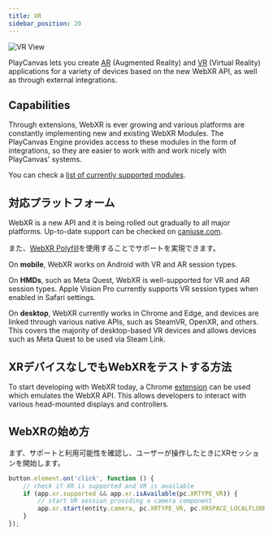 ```yaml
---
title: XR
sidebar_position: 20
---
```


![VR View][2]

PlayCanvas lets you create [AR][6] (Augmented Reality) and [VR][7] (Virtual Reality) applications for a variety of devices based on the new WebXR API, as well as through external integrations.

## Capabilities

Through extensions, WebXR is ever growing and various platforms are constantly implementing new and existing WebXR Modules. The PlayCanvas Engine provides access to these modules in the form of integrations, so they are easier to work with and work nicely with PlayCanvas' systems.

You can check a [list of currently supported modules][5].

## 対応プラットフォーム

WebXR is a new API and it is being rolled out gradually to all major platforms. Up-to-date support can be checked on [caniuse.com][3].

また、[WebXR Polyfill][4]を使用することでサポートを実現できます。

On **mobile**, WebXR works on Android with VR and AR session types.

On **HMDs**, such as Meta Quest, WebXR is well-supported for VR and AR session types. Apple Vision Pro currently supports VR session types when enabled in Safari settings.

On **desktop**, WebXR currently works in Chrome and Edge, and devices are linked through various native APIs, such as SteamVR, OpenXR, and others. This covers the majority of desktop-based VR devices and allows devices such as Meta Quest to be used via Steam Link.

## XRデバイスなしでもWebXRをテストする方法

To start developing with WebXR today, a Chrome [extension][1] can be used which emulates the WebXR API. This allows developers to interact with various head-mounted displays and controllers.

## WebXRの始め方

まず、サポートと利用可能性を確認し、ユーザーが操作したときにXRセッションを開始します。

```javascript
button.element.on('click', function () {
    // check if XR is supported and VR is available
    if (app.xr.supported && app.xr.isAvailable(pc.XRTYPE_VR)) {
        // start VR session providing a camera component
        app.xr.start(entity.camera, pc.XRTYPE_VR, pc.XRSPACE_LOCALFLOOR);
    }
});
```

[1]: https://chromewebstore.google.com/detail/immersive-web-emulator/cgffilbpcibhmcfbgggfhfolhkfbhmik
[2]: /images/user-manual/xr/vr-view.png
[3]: https://caniuse.com/#feat=webxr
[4]: https://github.com/immersive-web/webxr-polyfill
[5]: /user-manual/xr/capabilities/
[6]: /user-manual/xr/ar/
[7]: /user-manual/xr/vr/
